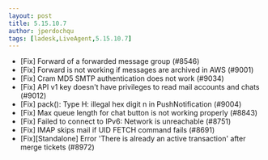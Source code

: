 ```yaml
---
layout: post
title: 5.15.10.7
author: jperdochqu
tags: [ladesk,LiveAgent,5.15.10.7]
---
```


- [Fix] Forward of a forwarded message group (#8546)
- [Fix] Forward is not working if messages are archived in AWS (#9001)
- [Fix] Cram MD5 SMTP authentication does not work (#9034)
- [Fix] API v1 key doesn't have privileges to read mail accounts and chats (#9012)
- [Fix] pack(): Type H: illegal hex digit n in PushNotification (#9004)
- [Fix] Max queue length for chat button is not working properly (#8843)
- [Fix] Failed to connect to IPv6: Network is unreachable (#8751)
- [Fix] IMAP skips mail if UID FETCH command fails (#8691)
- [Fix][Standalone] Error 'There is already an active transaction' after merge tickets (#8972)
